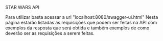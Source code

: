 STAR WARS API

Para utilizar basta acessar a url "localhost:8080/swagger-ui.html"
Nesta página estarão listadas as requisições que podem ser feitas na API com exemplos da resposta que será obtida 
e também exemplos de como deverão ser as requisições a serem feitas. 
